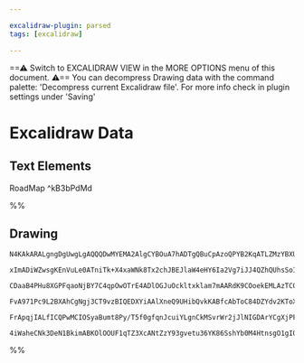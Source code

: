 ```yaml
---

excalidraw-plugin: parsed
tags: [excalidraw]

---
```

==⚠  Switch to EXCALIDRAW VIEW in the MORE OPTIONS menu of this document. ⚠== You can decompress Drawing data with the command palette: 'Decompress current Excalidraw file'. For more info check in plugin settings under 'Saving'


# Excalidraw Data

## Text Elements
RoadMap ^kB3bPdMd

%%
## Drawing
```compressed-json
N4KAkARALgngDgUwgLgAQQQDwMYEMA2AlgCYBOuA7hADTgQBuCpAzoQPYB2KqATLZMzYBXUtiRoIACyhQ4zZAHoFAc0JRJQgEYA6bGwC2CgF7N6hbEcK4OCtptbErHALRY8RMpWdx8Q1TdIEfARcZgRmBShcZQUebQBGAAYEmjoghH0EDihmbgBtcDBQMBKIEm4IAGsAIQBmTQAFYgBZYlSSyFhECqgsKHbSzG5neIAWADZtAFZ+Uphh2tqAdm1a

xImADiWZwsgKEnVuLe0ATniTk+X4xaWNk8Tx2chJBEJlaW4eHY6Ia2Vg7iJJ4QZhQUhsSoIADCbHwbFIFQAxPEECiUQNIJpcNhKspwUIOMQYXCERIwdZmHBcIFshiIAAzQj4fAAZVgAIkgg8dNB4MhAHUDpJPsDeRCEGyYBz0FzysD8e8OOFcmh4sC2FTsGp5qrEkDdhA8cI4ABJYgq1B5AC6wPp5EyZu4HCEzOBhEJWAquESdPxhKVzAtztdBrC

CDaaB4PHu8XGPFqaoNjBY7C4qpOwOTrE4ADlOGJuOckltxklam7mAARdK9COoekEMLAzTCQkAUWCmWyQZd+GBQjgxFwtcLS1GU0uo1GG2j43LBqIHEqTt7wLhOPD3Ab+CbBt6mH6EgASmxcC1cHBfZQACp9Cons/NC90+mcKAswhGcS8fU/V/ZAAxXB9CZHVUG+Up9ygABBIhlDTdBgnpfpMyYKBzAIWC3gQ6ANTpPRslwd0mEdNBgz7A14Ted0C

FvA971Pc9L2BXAhCgNgj3CT9vzBIQEDXYiAAlXneQ9UHibQvkKABfcAbToC84DZYdv2KToXkyCo4I+WYGEIBAKGqbFcT9IlYXhJF6Ss6yBggbARBpKATV6fQ2T5aFzNJdBkVRXzbPs0hHOcjIjJxI0CTMkkenIDhKWpLIUMKOyHIS4L9AAplWXZb8QVhOUkoCoKXLc8VBWIQ5I10wrUuKsFxUlaVcu5KqUuyNKTz8SQAwtRNSmqtqXIAeU1bVCz1

FrApqjIALfICQPwMCIOSyaBumt8Py/T5f0gfqnJcuiYLgnCkMSvrWr2jJlNIGDArYCgXjPFcQzOlaLv0NtCWg277pCOtfm+/zzrSr7wQoa94By0zbOYbBwWZAANbhxmR6ZdJhuH8AATW4TZtHGE4pgTL5dKMNgDG4NTIHoAg+MLGSJqKjIOv9ZUKih3S8RIDbvx4bbDVILnekvNAls5lo2GIBAPtwTRgjrbdd1KMXiQstBKYgapYT+0hlCxAAKHh

4iWaheCNk3DeN1BkimABKOlOOUF1qTZ3XcANtZzY93gvetu36YK86SshYb0M4HtnsgO1gIQTiPQFjhlApg0shluXuF4/iDWwIhhdQDPgQ4aP09IPj1TYxceJLhB/dKOwACsEGwHIWULuBmglqXC9lzc0AVzPSmxdDGGvMn8CTn4uhysJgib1N8KEUEDHB7oyNXBc2A3eXG370o7QMFl0lnzgt23tdQhg2fh9Hp78Bk8BpP4BkmXCCnZOkoA=
```
%%